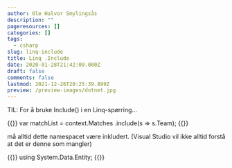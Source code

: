 ```yaml
---
author: Ole Halvor Smylingsås
description: ""
pageresources: []
categories: []
tags:
  - csharp
slug: linq-include
title: Linq .Include
date: 2020-01-28T21:42:09.000Z
draft: false
comments: false
lastmod: 2021-12-26T20:25:39.899Z
preview: /preview-images/dotnet.jpg
---
```


TIL: For å bruke Include() i en Linq-spørring...
<!--more-->

{{<highlight c>}}
var matchList = context.Matches
                    .include(s => s.Team);
{{</highlight>}}

må alltid dette namespacet være inkludert. (Visual Studio vil ikke alltid forstå at det er denne som mangler)

{{<highlight c>}}
using System.Data.Entity;
{{</highlight>}}
